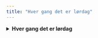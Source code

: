 ```yaml
---
title: "Hver gang det er lørdag"
---
```

<details>
  <summary><strong>Hver gang det er lørdag</strong></summary>
  <p><i>Melodi: Kun For Mig</i><br><br>
  For hver gang det er lørdag og Frem går på banen<br>
  Så står vi her igen på den gamle tribune<br>
  Og drømmer stort om kærlighed og klassekamp<br>
  Vi synger højt for Fremmerne i røg og damp<br><br>
  Sjalalalala</p>
</details>
